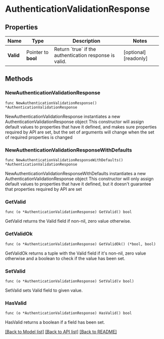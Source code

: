 # AuthenticationValidationResponse

## Properties

Name | Type | Description | Notes
------------ | ------------- | ------------- | -------------
**Valid** | Pointer to **bool** | Return &#x60;true&#x60; if the authentication response is valid. | [optional] [readonly] 

## Methods

### NewAuthenticationValidationResponse

`func NewAuthenticationValidationResponse() *AuthenticationValidationResponse`

NewAuthenticationValidationResponse instantiates a new AuthenticationValidationResponse object
This constructor will assign default values to properties that have it defined,
and makes sure properties required by API are set, but the set of arguments
will change when the set of required properties is changed

### NewAuthenticationValidationResponseWithDefaults

`func NewAuthenticationValidationResponseWithDefaults() *AuthenticationValidationResponse`

NewAuthenticationValidationResponseWithDefaults instantiates a new AuthenticationValidationResponse object
This constructor will only assign default values to properties that have it defined,
but it doesn't guarantee that properties required by API are set

### GetValid

`func (o *AuthenticationValidationResponse) GetValid() bool`

GetValid returns the Valid field if non-nil, zero value otherwise.

### GetValidOk

`func (o *AuthenticationValidationResponse) GetValidOk() (*bool, bool)`

GetValidOk returns a tuple with the Valid field if it's non-nil, zero value otherwise
and a boolean to check if the value has been set.

### SetValid

`func (o *AuthenticationValidationResponse) SetValid(v bool)`

SetValid sets Valid field to given value.

### HasValid

`func (o *AuthenticationValidationResponse) HasValid() bool`

HasValid returns a boolean if a field has been set.


[[Back to Model list]](../README.md#documentation-for-models) [[Back to API list]](../README.md#documentation-for-api-endpoints) [[Back to README]](../README.md)


